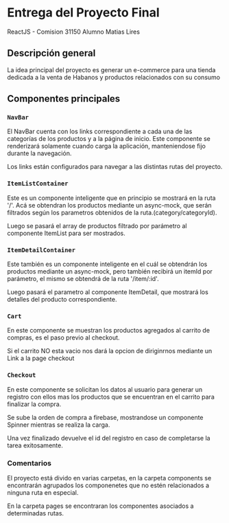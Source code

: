 # Entrega del Proyecto Final

ReactJS - Comision 31150
Alumno Matias Lires

## Descripción general

La idea principal del proyecto es generar un e-commerce para una tienda dedicada a la venta de Habanos y productos relacionados con su consumo

## Componentes principales

### `NavBar`

El NavBar cuenta con los links correspondiente a cada una de las categorías de los productos y a la página de inicio.
Este componente se renderizará solamente cuando carga la aplicación, manteniendose fijo durante la navegación.

Los links están configurados para navegar a las distintas rutas del proyecto.

### `ItemListContainer`

Este es un componente inteligente que en principio se mostrará en la ruta '/'.
Acá se obtendran los productos mediante un async-mock, que serán filtrados según los parametros obtenidos de la ruta.(category/categoryId).

Luego se pasará el array de productos filtrado por parámetro al componente ItemList para ser mostrados.

### `ItemDetailContainer`

Este también es un componente inteligente en el cuál se obtendrán los productos mediante un async-mock, pero también recibirá un itemId por parámetro, el mismo se obtendrá de la ruta '/item/:id'.

Luego pasará el parametro al componente ItemDetail, que mostrará los detalles del producto correspondiente.

### `Cart`

En este componente se muestran los productos agregados al carrito de compras, es el paso previo al checkout.

Si el carrito NO esta vacio nos dará la opcion de diriginrnos mediante un Link a la page checkout


### `Checkout`

En este componente se solicitan los datos al usuario para generar un registro con ellos mas los productos que se encuentran en el carrito para finalizar la compra.

Se sube la orden de compra a firebase, mostrandose un componente Spinner mientras se realiza la carga.

Una vez finalizado devuelve el id del registro en caso de completarse la tarea exitosamente.


### Comentarios

El proyecto está divido en varias carpetas, en la carpeta components se encontrarán agrupados los componenetes que no estén relacionados a ninguna ruta en especial.

En la carpeta pages se encontraran los componentes asociados a determinadas rutas.

